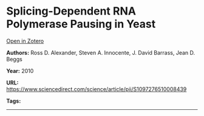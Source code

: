 # Splicing-Dependent RNA Polymerase Pausing in Yeast
[Open in Zotero](zotero://select/items/@AlexanderEtAl_2010)

**Authors:** Ross D. Alexander, Steven A. Innocente, J. David Barrass, Jean D. Beggs

**Year:** 2010

**URL:** https://www.sciencedirect.com/science/article/pii/S1097276510008439

**Tags:**

---